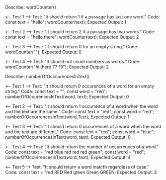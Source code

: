 Describe: wordCounter()

<-- Test 1 -->
Test: "It should return 1 if a passage has just one word."
Code:
const text = "hello";
wordCounter(text);
Expected Output: 1

<-- Test 2 -->
Test: "It should return 2 if a passage has two words."
Code:
const text = "hello there";
wordCounter(text);
Expected Output: 2

<-- Test 3 -->
Test: "It should return 0 for an empty string."
Code: wordCounter("");
Expected Output: 0

<-- Test 4 -->
Test: "It should not count numbers as words."
Code: wordCounter("hi there 77 19");
Expected Output: 2

Describe: numberOfOcccurencesInText()

<-- Test 1 -->
Test: "It should return 0 occurences of a word for an empty string."
Code:
const text = "";
const word = "red";
numberOfOccurencesInText(word, text);
Expected Output: 0

<-- Test 2 -->
Test: "It should return 1 occurrence of a word when the word and the text are the same."
Code:
const text = "red";
const word = "red";
numberOfOccurrencesInText(word,Text);
Expected Output: 1

<-- Test 3 -->
Test: "It should return 0 occurrences of a word when the word and the text are different."
Code:
const text = "red";
const word = "blue";
numberOfOccurrencesInText(word, text);
Expected Output: 0

<-- Test 4 -->
Test: "It should return the number of occurrences of a word."
Code: 
const text = "red blue red red red green";
const word = "red";
numberOfOccurrencesInText(word, text);
Expected Output: 4

<-- Test 5-->
Test: "It should return a word matcfh regardless of case."
Code: 
const text = "red RED Red green Green GREEN;
Expected Output: 3